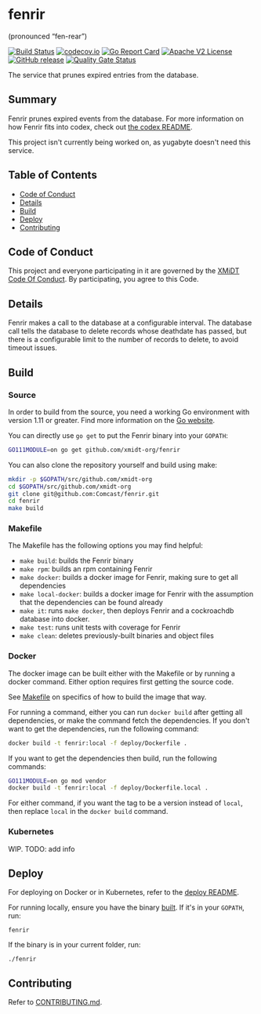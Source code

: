 # fenrir
(pronounced “fen-rear”)

[![Build Status](https://github.com/xmidt-org/fenrir/workflows/CI/badge.svg)](https://github.com/xmidt-org/fenrir/actions)
[![codecov.io](http://codecov.io/github/xmidt-org/fenrir/coverage.svg?branch=main)](http://codecov.io/github/xmidt-org/fenrir?branch=main)
[![Go Report Card](https://goreportcard.com/badge/github.com/xmidt-org/fenrir)](https://goreportcard.com/report/github.com/xmidt-org/fenrir)
[![Apache V2 License](http://img.shields.io/badge/license-Apache%20V2-blue.svg)](https://github.com/xmidt-org/fenrir/blob/main/LICENSE)
[![GitHub release](https://img.shields.io/github/release/xmidt-org/fenrir.svg)](CHANGELOG.md)
[![Quality Gate Status](https://sonarcloud.io/api/project_badges/measure?project=xmidt-org_fenrir&metric=alert_status)](https://sonarcloud.io/dashboard?id=xmidt-org_fenrir)

The service that prunes expired entries from the database.

## Summary

Fenrir prunes expired events from the database. For more information on how 
Fenrir fits into codex, check out [the codex README](https://github.com/xmidt-org/codex-deploy).

This project isn't currently being worked on, as yugabyte doesn't need this service.

## Table of Contents

- [Code of Conduct](#code-of-conduct)
- [Details](#details)
- [Build](#build)
- [Deploy](#deploy)
- [Contributing](#contributing)

## Code of Conduct

This project and everyone participating in it are governed by the [XMiDT Code Of Conduct](https://xmidt.io/code_of_conduct/). 
By participating, you agree to this Code.

## Details

Fenrir makes a call to the database at a configurable interval.  The database 
call tells the database to delete records whose deathdate has passed, but there 
is a configurable limit to the number of records to delete, to avoid timeout 
issues.

## Build

### Source

In order to build from the source, you need a working Go environment with 
version 1.11 or greater. Find more information on the [Go website](https://golang.org/doc/install).

You can directly use `go get` to put the Fenrir binary into your `GOPATH`:
```bash
GO111MODULE=on go get github.com/xmidt-org/fenrir
```

You can also clone the repository yourself and build using make:

```bash
mkdir -p $GOPATH/src/github.com/xmidt-org
cd $GOPATH/src/github.com/xmidt-org
git clone git@github.com:Comcast/fenrir.git
cd fenrir
make build
```

### Makefile

The Makefile has the following options you may find helpful:
* `make build`: builds the Fenrir binary
* `make rpm`: builds an rpm containing Fenrir
* `make docker`: builds a docker image for Fenrir, making sure to get all 
   dependencies
* `make local-docker`: builds a docker image for Fenrir with the assumption
   that the dependencies can be found already
* `make it`: runs `make docker`, then deploys Fenrir and a cockroachdb 
   database into docker.
* `make test`: runs unit tests with coverage for Fenrir
* `make clean`: deletes previously-built binaries and object files

### Docker

The docker image can be built either with the Makefile or by running a docker 
command.  Either option requires first getting the source code.

See [Makefile](#Makefile) on specifics of how to build the image that way.

For running a command, either you can run `docker build` after getting all 
dependencies, or make the command fetch the dependencies.  If you don't want to 
get the dependencies, run the following command:
```bash
docker build -t fenrir:local -f deploy/Dockerfile .
```
If you want to get the dependencies then build, run the following commands:
```bash
GO111MODULE=on go mod vendor
docker build -t fenrir:local -f deploy/Dockerfile.local .
```

For either command, if you want the tag to be a version instead of `local`, 
then replace `local` in the `docker build` command.

### Kubernetes

WIP. TODO: add info

## Deploy

For deploying on Docker or in Kubernetes, refer to the [deploy README](https://github.com/xmidt-org/codex-deploy/tree/main/deploy/README.md).

For running locally, ensure you have the binary [built](#Source).  If it's in 
your `GOPATH`, run:
```
fenrir
```
If the binary is in your current folder, run:
```
./fenrir
```

## Contributing

Refer to [CONTRIBUTING.md](CONTRIBUTING.md).
